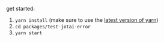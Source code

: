 
get started:

1. `yarn install` (make sure to use the [latest version of yarn](https://classic.yarnpkg.com/en/docs/install))
1. `cd packages/test-jotai-error`
1. `yarn start`


